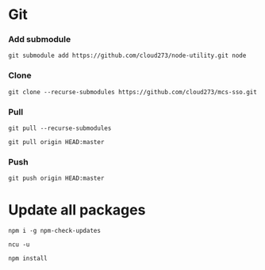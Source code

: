 # Git

### Add submodule

`
git submodule add https://github.com/cloud273/node-utility.git node
`

### Clone

`
git clone --recurse-submodules https://github.com/cloud273/mcs-sso.git
`

### Pull

`
git pull --recurse-submodules
`

`
git pull origin HEAD:master
`

### Push

`
git push origin HEAD:master
`

# Update all packages

`
npm i -g npm-check-updates
`


`
ncu -u
`


`
npm install
`
